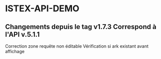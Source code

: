 ISTEX-API-DEMO
=============
Changements depuis le tag v1.7.3
Correspond à l'API v.5.1.1
-------------
 Correction zone requête non éditable
Vérification si ark existant avant affichage


